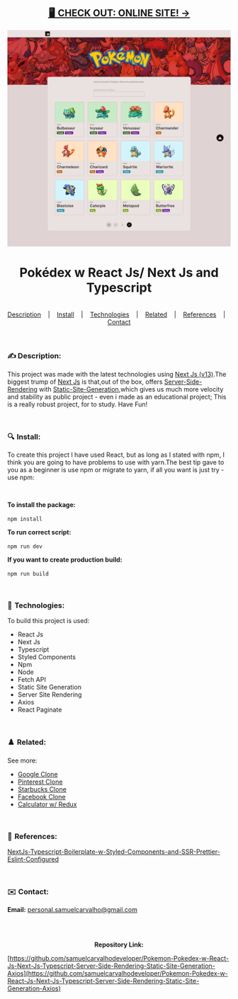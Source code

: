 <h2 align="center"><a href="https://samuelcarvalho.dev/projetos/pokemon" align="center"> 🖥️  CHECK OUT: ONLINE SITE! -></a></h2>


![](./src/assets/img/Pokemon.jpeg)

<h1 align="center">
Pokédex w React Js/ Next Js and Typescript</h1>


<br/>

<div align="center">
  <a href="#description">Description</a> &nbsp;&nbsp;&nbsp;|&nbsp;&nbsp;&nbsp <a href="#install">Install</a> &nbsp;&nbsp;&nbsp;|&nbsp;&nbsp;&nbsp <a href="#technologies">Technologies</a> &nbsp;&nbsp;&nbsp;|&nbsp;&nbsp;&nbsp <a href="#related">Related</a> &nbsp;&nbsp;&nbsp;|&nbsp;&nbsp;&nbsp <a href="#references">References</a> &nbsp;&nbsp;&nbsp;|&nbsp;&nbsp;&nbsp <a href="#contact">Contact</a>
</div>

<br />
<br />

<h3 id="description">✍️ Description:</h3>

<p>This project was made with the latest technologies using <a href="https://github.com/samuelcarvalhodeveloper/NextJs-Typescript-Boilerplate-w-Styled-Components-and-SSR-Prettier-Eslint-Configurated">Next Js (v13)</a>.The biggest trump of <a href="https://github.com/samuelcarvalhodeveloper/NextJs-Typescript-Boilerplate-w-Styled-Components-and-SSR-Prettier-Eslint-Configurated">Next Js</a> is that,out of the box, offers <a href="https://github.com/samuelcarvalhodeveloper/NextJs-Typescript-Boilerplate-w-Styled-Components-and-SSR-Prettier-Eslint-Configurated">Server-Side-Rendering</a> with <a href="https://github.com/samuelcarvalhodeveloper/NextJs-Typescript-Boilerplate-w-Styled-Components-and-SSR-Prettier-Eslint-Configurated">Static-Site-Generation</a>,which gives us much more velocity and stability as public project - even i made as an educational project; This is a really robust project, for to study. Have Fun!</p>

<br />

<h3 id="install">🔍  Install:</h3>

<p>To create this project I have used React, but as long as I stated with npm, I think you are going to have problems to use with yarn.The best tip gave to you as a beginner is use npm or migrate to yarn, if all you want is just try - use npm:<p>

<br />

**To install the package:**

```npm install```


**To run correct script:**

```npm run dev```


**If you want to create production build:**

```npm run build```

<br />

<h3 id="technologies">🚀  Technologies:</h3>

<p>To build this project is used:</p>

- React Js
- Next Js
- Typescript
- Styled Components
- Npm
- Node
- Fetch API
- Static Site Generation
- Server Site Rendering
- Axios
- React Paginate

<br />

<h3 id="related">♟️  Related:</h3>

See more:

<ul>
  <li><a href="https://github.com/samuelcarvalhodeveloper/Google-Clone-w-React-Js-Typescript-Styled-Components-Prettier-Eslint-EditorConfig">Google Clone</a></li>
  <li><a href="https://github.com/samuelcarvalhodeveloper/Pinterest-Clone-w-React-Js-Typescript-Styled-Components-Prettier-Eslint-EditorConfig">Pinterest Clone</a></li>
  <li><a href="https://github.com/samuelcarvalhodeveloper/Starbucks-Clone-w-React-Js-Typescript-Context-Api-Styled-Components-Prettier-Eslint-EditorConfig">Starbucks Clone</a></li>
  <li><a href="https://github.com/samuelcarvalhodeveloper/Facebook-Clone-w-React-Js-Typescript-Styled-Components-Prettier-Eslint-EditorConfig">Facebook Clone</a></li>
  <li><a href="https://github.com/samuelcarvalhodeveloper/Calculator-w-React-Js-Redux-ToolKit-Typescript-Styled-Components-Prettier-Eslint-EditorConfig">Calculator w/ Redux</a></li>
</ul>

<br />

<h3 id="references">📖  References:</h3>

[NextJs-Typescript-Boilerplate-w-Styled-Components-and-SSR-Prettier-Eslint-Configured](https://github.com/samuelcarvalhodeveloper/NextJs-Typescript-Boilerplate-w-Styled-Components-and-SSR-Prettier-Eslint-Configured)

<br />

<h3 id="contact">✉️  Contact:</h3>

**Email:**
<a href="mailto:personal.samuelcarvalho@gmail.com">personal.samuelcarvalho@gmail.com</a>

<br />
<br />

<p align="center"><strong>Repository Link:</strong></p>

[https://github.com/samuelcarvalhodeveloper/Pokemon-Pokedex-w-React-Js-Next-Js-Typescript-Server-Side-Rendering-Static-Site-Generation-Axios](https://github.com/samuelcarvalhodeveloper/Pokemon-Pokedex-w-React-Js-Next-Js-Typescript-Server-Side-Rendering-Static-Site-Generation-Axios)

